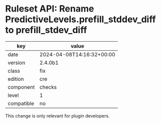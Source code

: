 [//]: # (werk v2)
# Ruleset API: Rename PredictiveLevels.prefill_stddev_diff to prefill_stdev_diff

key        | value
---------- | ---
date       | 2024-04-08T14:16:32+00:00
version    | 2.4.0b1
class      | fix
edition    | cre
component  | checks
level      | 1
compatible | no

This change is only relevant for plugin developers.

